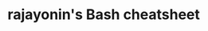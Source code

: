 # rajayonin's Bash cheatsheet

<!--
df - disk free

mktemp

cat << EOF > file
stuff
EOF

cut -d 'delimitador' -f col
-->
